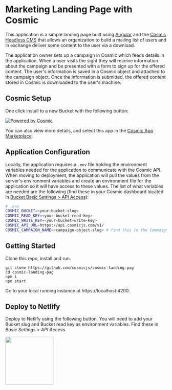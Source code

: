 # Marketing Landing Page with Cosmic

This application is a simple landing page built using [Angular](https://angular.io/) and the [Cosmic Headless CMS](https://www.cosmicjs.com/) that allows an organization to build a mailing list of users and in exchange deliver some content to the user via a download.

The application owner sets up a campaign in Cosmic which feeds details in the application. When a user visits the sight they will receive information about the campaign and be presented with a form to sign up for the offered content. The user's information is saved in a Cosmic object and attached to the campaign object. Once the information is submitted, the offered content stored in Cosmic is
downloaded to the user's machine.

## Cosmic Setup
One click install to a new Bucket with the following button:

[![Powered by Cosmic](https://web-assets.cosmicjs.com/images/powered-by-cosmic.svg)](https://app.cosmicjs.com/add-bucket?import_bucket=5f52a4e110dbb60008716d5f)

You can also view more details, and select this app in the [Cosmic App Marketplace](https://www.cosmicjs.com/apps/angular-marketing-landing-page).

## Application Configuration

Locally, the application requires a `.env` file holding the environment variables needed for the application to communicate with the Cosmic API. When moving to deployment, the application will pull the values from the server's environment variables and create an environment file for the application so it will have access to these values. The list of what variables are needed are the following (find these in your Cosmic dashboard located in [Bucket Basic Settings > API Access](https://app.cosmicjs.com/login)):

```bash
# .env
COSMIC_BUCKET=<your-bucket-slug>
COSMIC_READ_KEY=<your-bucket-read-key>
COSMIC_WRITE_KEY=<your-bucket-write-key>
COSMIC_API_URL=https://api.cosmicjs.com/v1/
COSMIC_CAMPAIGN_NAME=<campaign-object-slug> # find this in the Campaigns > My First Campaign in the Cosmic Dashboard
```
## Getting Started
Clone this repo, install and run.
```
git clone https://github.com/cosmicjs/cosmic-landing-pag
cd cosmic-landing-pag
npm i
npm start
```
Go to your local running instance at https://localhost:4200.

## Deploy to Netlify
Deploy to Netlify using the following button. You will need to add your Bucket slug and Bucket read key as environment variables. Find these in <i>Basic Settings &gt; API Access.</i>

<a href="https://app.netlify.com/start/deploy?repository=https://github.com/cosmicjs/vue-blog-netlify-template" rel="noopener noreferrer" target="_blank"><img src="https://cdn.cosmicjs.com/787493f0-c064-11ea-9a05-6f8a16b0b14c-deploy-button.svg" style="width: 150px;"></a>
